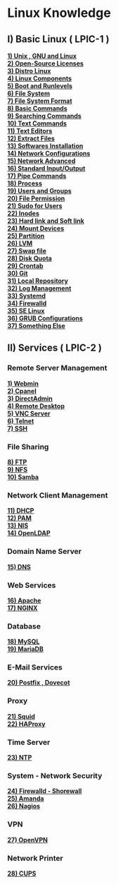 # **Linux Knowledge**
## **I) Basic Linux ( LPIC-1 )**
[**1) Unix , GNU and Linux**](https://github.com/QuocCuong97/Linux/blob/master/docs/Basic%20Linux/01_Unix_GNU_Linux.md)<br>
[**2) Open-Source Licenses**](https://github.com/QuocCuong97/Linux/blob/master/docs/Basic%20Linux/02_Open-Source_Licenses.md)<br>
[**3) Distro Linux**](https://github.com/QuocCuong97/Linux/blob/master/docs/Basic%20Linux/04_Distro_Linux.md)<br>
[**4) Linux Components**](https://github.com/QuocCuong97/Linux/blob/master/docs/Basic%20Linux/05_Linux_Components.md)<br>
[**5) Boot and Runlevels**](https://github.com/QuocCuong97/Linux/blob/master/docs/Basic%20Linux/06_Boot_and_Runlevels.md)<br>
[**6) File System**](https://github.com/QuocCuong97/Linux/blob/master/docs/Basic%20Linux/07_File_System.md)<br>
[**7) File System Format**](https://github.com/QuocCuong97/Linux/blob/master/docs/Basic%20Linux/20_File_System_Format.md)<br>
[**8) Basic Commands**](https://github.com/QuocCuong97/Linux/blob/master/docs/Basic%20Linux/08_Basic_Commands.md)<br>
[**9) Searching Commands**](https://github.com/QuocCuong97/Linux/blob/master/docs/Basic%20Linux/10_Searching_Commands.md)<br>
[**10) Text Commands**](https://github.com/QuocCuong97/Linux/blob/master/docs/Basic%20Linux/09_Text_Commands.md)<br>
[**11) Text Editors**](https://github.com/QuocCuong97/Linux/blob/master/docs/Basic%20Linux/15_Text_Editors.md)<br>
[**12) Extract Files**](https://github.com/QuocCuong97/Linux/blob/master/docs/Basic%20Linux/13_Extract_Files.md)<br>
[**13) Softwares Installation**](https://github.com/QuocCuong97/Linux/blob/master/docs/Basic%20Linux/14_Software_Installation.md)<br>
[**14) Network Configurations**](https://github.com/QuocCuong97/Linux/blob/master/docs/Basic%20Linux/12_Network_Configuration.md)<br>
[**15) Network Advanced**](https://github.com/QuocCuong97/Linux/blob/master/docs/Basic%20Linux/42_Network_Advanced.md)<br>
[**16) Standard Input/Output**](https://github.com/QuocCuong97/Linux/blob/master/docs/Basic%20Linux/16_Standard_Input_Output.md)<br>
[**17) Pipe Commands**](https://github.com/QuocCuong97/Linux/blob/master/docs/Basic%20Linux/17_Pipe_Commands.md)<br>
[**18) Process**](https://github.com/QuocCuong97/Linux/blob/master/docs/Basic%20Linux/11_Process.md)<br>
[**19) Users and Groups**](https://github.com/QuocCuong97/Linux/blob/master/docs/Basic%20Linux/18_User_and_Group.md)<br>
[**20) File Permission**](https://github.com/QuocCuong97/Linux/blob/master/docs/Basic%20Linux/19_File_Permissions.md)<br>
[**21) Sudo for Users**](https://github.com/QuocCuong97/Linux/blob/master/docs/Basic%20Linux/27_Root_permission_for_user.md)<br>
[**22) Inodes**](https://github.com/QuocCuong97/Linux/blob/master/docs/Basic%20Linux/21_Inode.md)<br>
[**23) Hard link and Soft link**](https://github.com/QuocCuong97/Linux/blob/master/docs/Basic%20Linux/22_Hard_link_Soft_link.md)<br>
[**24) Mount Devices**](https://github.com/QuocCuong97/Linux/blob/master/docs/Basic%20Linux/23_Mount_Devices.md)<br>
[**25) Partition**](https://github.com/QuocCuong97/Linux/blob/master/docs/Basic%20Linux/24_Partition.md)<br>
[**26) LVM**](https://github.com/QuocCuong97/Linux/blob/master/docs/Basic%20Linux/25_LVM.md)<br>
[**27) Swap file**](https://github.com/QuocCuong97/Linux/blob/master/docs/Basic%20Linux/28_Swap_file.md)<br>
[**28) Disk Quota**](https://github.com/QuocCuong97/Linux/blob/master/docs/Basic%20Linux/29_Disk_Quota.md)<br>
[**29) Crontab**](https://github.com/QuocCuong97/Linux/blob/master/docs/Basic%20Linux/32_Crontab.md)<br>
[**30) Git**](https://github.com/QuocCuong97/Linux/blob/master/docs/Basic%20Linux/38_Git.md)<br>
[**31) Local Repository**](https://github.com/QuocCuong97/Linux/blob/master/docs/Basic%20Linux/43_Local_Repository.md)<br>
[**32) Log Management**](https://github.com/QuocCuong97/Linux/blob/master/docs/Basic%20Linux/40_Log_Management.md)<br>
[**33) Systemd**](https://github.com/QuocCuong97/Linux/blob/master/docs/Basic%20Linux/36_Systemd.md)<br>
[**34) Firewalld**](https://github.com/QuocCuong97/Linux/blob/master/docs/Basic%20Linux/39_Firewalld.md)<br>
[**35) SE Linux**](https://github.com/QuocCuong97/Linux/blob/master/docs/Basic%20Linux/26_SE_Linux.md)<br>
[**36) GRUB Configurations**](https://github.com/QuocCuong97/Linux/blob/master/docs/Basic%20Linux/35_GRUB_Configuration.md)<br>
[**37) Something Else**]()<br>

## **II) Services ( LPIC-2 )**
### **Remote Server Management**
[**1) Webmin**]()<br>
[**2) Cpanel**]()<br>
[**3) DirectAdmin**]()<br>
[**4) Remote Desktop**]()<br>
[**5) VNC Server**]()<br>
[**6) Telnet**]()<br>
[**7) SSH**]()<br>
### **File Sharing**
[**8) FTP**]()<br>
[**9) NFS**]()<br>
[**10) Samba**]()<br>
### **Network Client Management**
[**11) DHCP**]()<br>
[**12) PAM**]()<br>
[**13) NIS**]()<br>
[**14) OpenLDAP**]()<br>
### **Domain Name Server**
[**15) DNS**]()
### **Web Services**
[**16) Apache**]()<br>
[**17) NGINX**]()<br>
### **Database**
[**18) MySQL**]()<br>
[**19) MariaDB**]()<br>
### **E-Mail Services**
[**20) Postfix , Dovecot**]()<br>
### **Proxy**
[**21) Squid**]()<br>
[**22) HAProxy**]()<br>
### **Time Server**
[**23) NTP**]()<br>
### **System - Network Security**
[**24) Firewalld - Shorewall**]()<br>
[**25) Amanda**]()<br>
[**26) Nagios**]()<br>
### **VPN**
[**27) OpenVPN**]()<br>
### **Network Printer**
[**28) CUPS**]()

